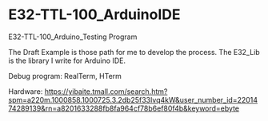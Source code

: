 # E32-TTL-100_ArduinoIDE
E32-TTL-100_Arduino_Testing Program


The Draft Example is those path for me to develop the process.
The E32_Lib is the library I write for Arduino IDE.

Debug program: RealTerm, HTerm

Hardware: https://yibaite.tmall.com/search.htm?spm=a220m.1000858.1000725.3.2db25f33Ivq4kW&user_number_id=2201474289139&rn=a8201633288fb8fa964cf78b6ef80f4b&keyword=ebyte
